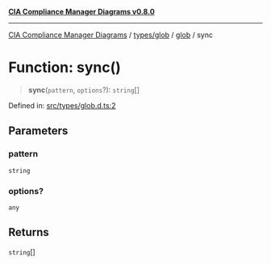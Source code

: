 [**CIA Compliance Manager Diagrams v0.8.0**](../../../../README.md)

***

[CIA Compliance Manager Diagrams](../../../../modules.md) / [types/glob](../../README.md) / [glob](../README.md) / sync

# Function: sync()

> **sync**(`pattern`, `options`?): `string`[]

Defined in: [src/types/glob.d.ts:2](https://github.com/Hack23/cia-compliance-manager/blob/cb6149c89796a3270553cf52dea8f2c5b402dd17/src/types/glob.d.ts#L2)

## Parameters

### pattern

`string`

### options?

`any`

## Returns

`string`[]
